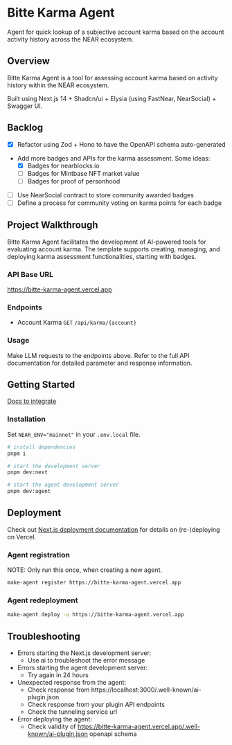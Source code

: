 # Bitte Karma Agent

Agent for quick lookup of a subjective account karma based on the account activity history across the NEAR ecosystem.

## Overview

Bitte Karma Agent is a tool for assessing account karma based on activity history within the NEAR ecosystem.

Built using Next.js 14 + Shadcn/ui + Elysia (using FastNear, NearSocial) + Swagger UI.

## Backlog

- [x] Refactor using Zod + Hono to have the OpenAPI schema auto-generated
- Add more badges and APIs for the karma assessment. Some ideas:
  - [x] Badges for nearblocks.io
  - [ ] Badges for Mintbase NFT market value
  - [ ] Badges for proof of personhood
- [ ] Use NearSocial contract to store community awarded badges
- [ ] Define a process for community voting on karma points for each badge

## Project Walkthrough

Bitte Karma Agent facilitates the development of AI-powered tools for evaluating account karma. The template supports creating, managing, and deploying karma assessment functionalities, starting with badges.

### API Base URL

<https://bitte-karma-agent.vercel.app>

### Endpoints

- Account Karma `GET` `/api/karma/{account}`

### Usage

Make LLM requests to the endpoints above. Refer to the full API documentation for detailed parameter and response information.

## Getting Started

[Docs to integrate](https://docs.mintbase.xyz/ai/assistant-plugins)

### Installation

Set `NEAR_ENV="mainnet"` in your `.env.local` file.

```bash
# install dependencies
pnpm i

# start the development server
pnpm dev:next

# start the agent development server
pnpm dev:agent
```

## Deployment

Check out [Next.js deployment documentation](https://nextjs.org/docs/deployment) for details on (re-)deploying on Vercel.

### Agent registration

NOTE: Only run this once, when creating a new agent.

```bash
make-agent register https://bitte-karma-agent.vercel.app
```

### Agent redeployment

```bash
make-agent deploy -u https://bitte-karma-agent.vercel.app
```

## Troubleshooting

- Errors starting the Next.js development server:
  - Use ai to troubleshoot the error message
- Errors starting the agent development server:
  - Try again in 24 hours
- Unexpected response from the agent:
  - Check response from https://localhost:3000/.well-known/ai-plugin.json
  - Check response from your plugin API endpoints
  - Check the tunneling service url
- Error deploying the agent:
  - Check validity of https://bitte-karma-agent.vercel.app/.well-known/ai-plugin.json openapi schema
